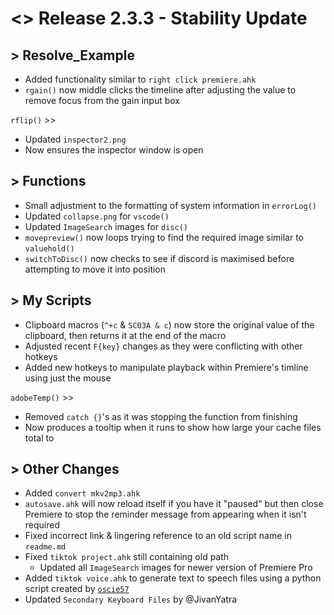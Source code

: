 # <> Release 2.3.3 - Stability Update

## > Resolve_Example
- Added functionality similar to `right click premiere.ahk`
- `rgain()` now middle clicks the timeline after adjusting the value to remove focus from the gain input box

`rflip()` >>
- Updated `inspector2.png`
- Now ensures the inspector window is open

## > Functions
- Small adjustment to the formatting of system information in `errorLog()`
- Updated `collapse.png` for `vscode()`
- Updated `ImageSearch` images for `disc()`
- `movepreview()` now loops trying to find the required image similar to `valuehold()`
- `switchToDisc()` now checks to see if discord is maximised before attempting to move it into position

## > My Scripts
- Clipboard macros (`^+c` & `SC03A & c`) now store the original value of the clipboard, then returns it at the end of the macro
- Adjusted recent `F{key}` changes as they were conflicting with other hotkeys
- Added new hotkeys to manipulate playback within Premiere's timline using just the mouse

`adobeTemp()` >>
- Removed `catch {}`'s as it was stopping the function from finishing
- Now produces a tooltip when it runs to show how large your cache files total to

## > Other Changes
- Added `convert mkv2mp3.ahk`
- `autosave.ahk` will now reload itself if you have it "paused" but then close Premiere to stop the reminder message from appearing when it isn't required
- Fixed incorrect link & lingering reference to an old script name in `readme.md`
- Fixed `tiktok project.ahk` still containing old path
    - Updated all `ImageSearch` images for newer version of Premiere Pro
- Added `tiktok voice.ahk` to generate text to speech files using a python script created by [`oscie57`](https://github.com/oscie57/tiktok-voice)
- Updated `Secondary Keyboard Files` by @JivanYatra